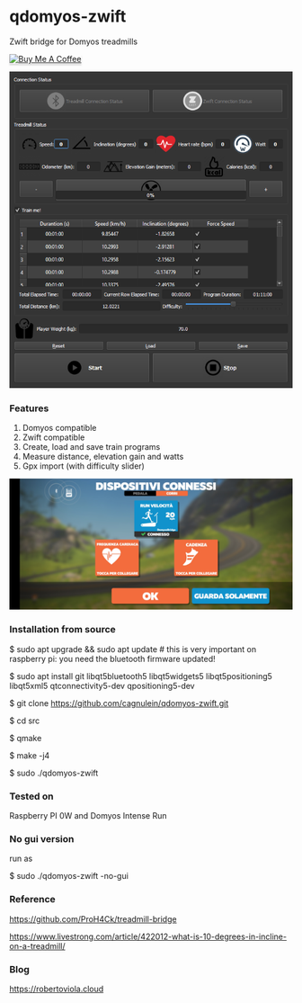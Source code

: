# qdomyos-zwift
Zwift bridge for Domyos treadmills

<a href="https://www.buymeacoffee.com/cagnulein" target="_blank"><img src="https://www.buymeacoffee.com/assets/img/custom_images/orange_img.png" alt="Buy Me A Coffee" style="height: 41px !important;width: 174px !important;box-shadow: 0px 3px 2px 0px rgba(190, 190, 190, 0.5) !important;-webkit-box-shadow: 0px 3px 2px 0px rgba(190, 190, 190, 0.5) !important;" ></a>

![UI](docs/ui.png)

### Features

1. Domyos compatible
2. Zwift compatible
3. Create, load and save train programs
4. Measure distance, elevation gain and watts
5. Gpx import (with difficulty slider)

![First Success](docs/first_success.jpg)

### Installation from source

$ sudo apt upgrade && sudo apt update # this is very important on raspberry pi: you need the bluetooth firmware updated!

$ sudo apt install git libqt5bluetooth5 libqt5widgets5 libqt5positioning5 libqt5xml5 qtconnectivity5-dev qpositioning5-dev

$ git clone https://github.com/cagnulein/qdomyos-zwift.git

$ cd src

$ qmake

$ make -j4

$ sudo ./qdomyos-zwift

### Tested on

Raspberry PI 0W and Domyos Intense Run

### No gui version

run as

$ sudo ./qdomyos-zwift -no-gui

### Reference

https://github.com/ProH4Ck/treadmill-bridge

https://www.livestrong.com/article/422012-what-is-10-degrees-in-incline-on-a-treadmill/

### Blog

https://robertoviola.cloud
